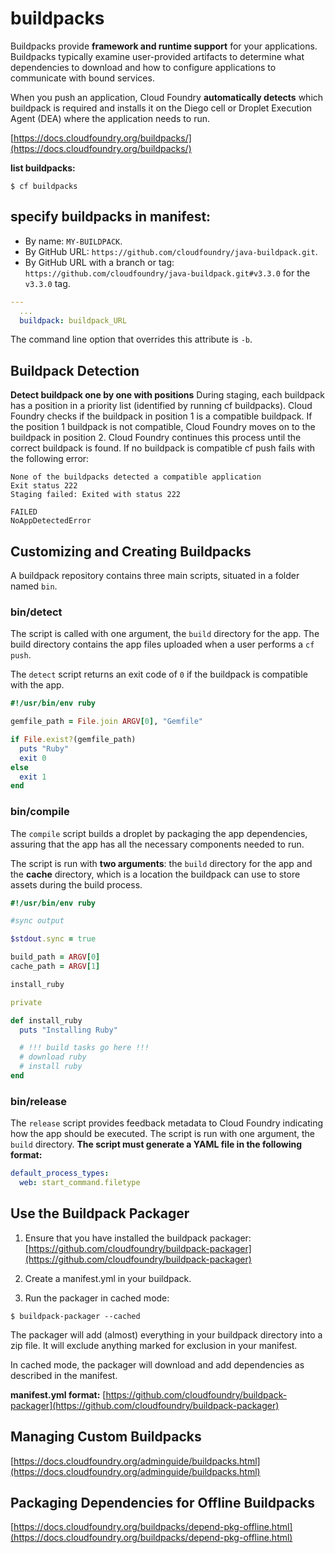 # buildpacks
Buildpacks provide **framework and runtime support** for your applications. Buildpacks typically examine user-provided artifacts to determine what dependencies to download and how to configure applications to communicate with bound services.

When you push an application, Cloud Foundry **automatically detects** which buildpack is required and installs it on the Diego cell or Droplet Execution Agent (DEA) where the application needs to run.

[https://docs.cloudfoundry.org/buildpacks/](https://docs.cloudfoundry.org/buildpacks/)

**list buildpacks:**
```shell
$ cf buildpacks
```
## specify buildpacks in manifest:
- By name: ```MY-BUILDPACK```.
- By GitHub URL: ```https://github.com/cloudfoundry/java-buildpack.git```.
- By GitHub URL with a branch or tag:
  ```https://github.com/cloudfoundry/java-buildpack.git#v3.3.0``` for the ```v3.3.0``` tag.

```yaml
---
  ...
  buildpack: buildpack_URL
```
The command line option that overrides this attribute is ```-b```.

## Buildpack Detection
**Detect buildpack one by one with positions**
During staging, each buildpack has a position in a priority list (identified by running cf buildpacks). Cloud Foundry checks if the buildpack in position 1 is a compatible buildpack. If the position 1 buildpack is not compatible, Cloud Foundry moves on to the buildpack in position 2. Cloud Foundry continues this process until the correct buildpack is found. If no buildpack is compatible cf push fails with the following error:
```shell
None of the buildpacks detected a compatible application
Exit status 222
Staging failed: Exited with status 222

FAILED
NoAppDetectedError
```

## Customizing and Creating Buildpacks
A buildpack repository contains three main scripts, situated in a folder named ```bin```.
### bin/detect
The script is called with one argument, the ```build``` directory for the app. The build directory contains the app files uploaded when a user performs a ```cf push```.

The ```detect``` script returns an exit code of ```0``` if the buildpack is compatible with the app.

```ruby
#!/usr/bin/env ruby

gemfile_path = File.join ARGV[0], "Gemfile"

if File.exist?(gemfile_path)
  puts "Ruby"
  exit 0
else
  exit 1
end
```

### bin/compile
The ```compile``` script builds a droplet by packaging the app dependencies, assuring that the app has all the necessary components needed to run.

The script is run with **two arguments**: the ```build``` directory for the app and the **cache** directory, which is a location the buildpack can use to store assets during the build process. 

```ruby
#!/usr/bin/env ruby

#sync output

$stdout.sync = true

build_path = ARGV[0]
cache_path = ARGV[1]

install_ruby

private

def install_ruby
  puts "Installing Ruby"

  # !!! build tasks go here !!!
  # download ruby 
  # install ruby
end
```

### bin/release
The ```release``` script provides feedback metadata to Cloud Foundry indicating how the app should be executed. The script is run with one argument, the ```build``` directory. **The script must generate a YAML file in the following format:**
```yaml
default_process_types:
  web: start_command.filetype
```

## Use the Buildpack Packager
1. Ensure that you have installed the buildpack packager:
  [https://github.com/cloudfoundry/buildpack-packager](https://github.com/cloudfoundry/buildpack-packager)

2. Create a manifest.yml in your buildpack.
3. Run the packager in cached mode:
```shell
$ buildpack-packager --cached
```
The packager will add (almost) everything in your buildpack directory into a zip file. It will exclude anything marked for exclusion in your manifest.

In cached mode, the packager will download and add dependencies as described in the manifest.

**manifest.yml format:**
[https://github.com/cloudfoundry/buildpack-packager](https://github.com/cloudfoundry/buildpack-packager)


## Managing Custom Buildpacks
[https://docs.cloudfoundry.org/adminguide/buildpacks.html](https://docs.cloudfoundry.org/adminguide/buildpacks.html)

## Packaging Dependencies for Offline Buildpacks
[https://docs.cloudfoundry.org/buildpacks/depend-pkg-offline.html](https://docs.cloudfoundry.org/buildpacks/depend-pkg-offline.html)




